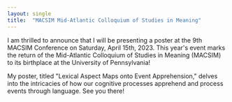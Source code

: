 ```yaml
---
layout: single
title:  "MACSIM Mid-Atlantic Colloquium of Studies in Meaning"
---
```


I am thrilled to announce that I will be presenting a poster at the 9th MACSIM Conference on Saturday, April 15th, 2023. This year's event marks the return of the Mid-Atlantic Colloquium of Studies in Meaning (MACSIM) to its birthplace at the University of Pennsylvania! 

My poster, titled "Lexical Aspect Maps onto Event Apprehension," delves into the intricacies of how our cognitive processes apprehend and process events through language. See you there!
